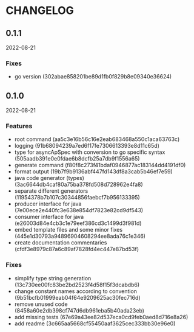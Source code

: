 # CHANGELOG

<!--- next entry here -->

## 0.1.1
2022-08-21

### Fixes

- go version (302abae858201be89d1fb0f829b8e09340e36624)

## 0.1.0
2022-08-21

### Features

- root command (aa5c3e16b56c16e2eab683468a550c1aca63763c)
- logging (91b68094239a7ed6f17fe7306613393e8d11c65d)
- type for asyncApSpec with conversion to go specific syntax (505aadb391e0e0fdae6b8dcfb25a7db9f1556a65)
- generate command (f80f8c273f41bdaf0946877ac183144dd4191df0)
- format output (19b7f9b9136abf447fd143df8a3cab5b46ef7e59)
- java code generator (types) (3ac6644db4caf80a75ba378fd508d728962e4fa8)
- separate different generators (11954378b7b107c30344856faebcf7b956133395)
- producer interface for java (7e00ece2e440fc3e638e854df7823e82cd9df543)
- consumer interface for java (e26003d84e4cb3c1e79eef386cd3c1499d3f981d)
- embed template files and some minor fixes (445e1d30793a94896904608294ee8ada76c1e346)
- create documentation commentaries (cfdf3e8979c87a6c89af7828fd4ec447e87bd53f)

### Fixes

- simplify type string generation (13c730ee00fc83be2bd2523f4d58f15f3dcabdb6)
- change constant names according to convention (9b51bcfb01999eab04f64e9209625ac30fec716d)
- remove unused code (8458a60e2db398cf747d6db961eba5b40ada23eb)
- add missing tests (67e69a43ee82d537eca0cd9feb0aed8d716e8a26)
- add readme (3c665aa5668cf55450aaf3625cec333bb30e96e0)
